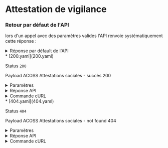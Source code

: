 # Attestation de vigilance
### Retour par défaut de l'API
lors d'un appel avec des paramètres valides l'API renvoie systématiquement cette réponse :

  <details><summary>Réponse par défault de l'API</summary>
  <p>

  ```json
  {
    "data": {
      "document_url": "https://storage.entreprise.api.gouv.fr/siade/1569139162-b99824d9c764aae19a862a0af-attestation_vigilance_acoss.pdf",
      "expires_in": 7889238
    },
    "links": {
    },
    "meta": {
    }
  }
  ```

  </p>
  </details>
* [200.yaml](200.yaml)

  Status `200`

  Payload ACOSS Attestations sociales - succès 200

  <details><summary>Paramètres</summary>
  <p>

  ```json
  {
    "siren": "418166096"
  }
  ```

  </p>
  </details>

  <details><summary>Réponse API</summary>
  <p>

  ```json
  {
    "data": {
      "document_url": "https://entreprise.api.gouv.fr/files/attestation-sociale-urssaf-exemple.pdf",
      "expires_in": 7889238
    },
    "links": {
    },
    "meta": {
    }
  }
  ```

  </p>
  </details>

  <details><summary>Commande cURL</summary>
  <p>

  ```bash
  curl -H "Authorization: Bearer $token" \
    -G -d 'recipient=10000001700010' -d 'context=Contexte+de+la+requ%C3%AAte' -d 'object=Objet+de+la+requ%C3%AAte' \
    --url "https://staging.entreprise.api.gouv.fr/v3/urssaf/unites_legales/418166096/attestation_vigilance"
  ```

  </p>
  </details>
* [404.yaml](404.yaml)

  Status `404`

  Payload ACOSS Attestations sociales - not found 404

  <details><summary>Paramètres</summary>
  <p>

  ```json
  {
    "siren": "000000000"
  }
  ```

  </p>
  </details>

  <details><summary>Réponse API</summary>
  <p>

  ```json
  {
    "errors": [
      {
        "code": "04003",
        "title": "Entité non trouvée",
        "detail": "Le siret ou siren indiqué n'existe pas, n'est pas connu ou ne comporte aucune information pour cet appel",
        "meta": {
          "provider": "ACOSS",
          "provider_errors": [
            {
              "code": "FUNC517",
              "message": "Le Siren est inconnu",
              "description": "Le siren est inconnu du SI Attestations, radié ou hors périmètre"
            }
          ]
        }
      }
    ]
  }
  ```

  </p>
  </details>

  <details><summary>Commande cURL</summary>
  <p>

  ```bash
  curl -H "Authorization: Bearer $token" \
    -G -d 'recipient=10000001700010' -d 'context=Contexte+de+la+requ%C3%AAte' -d 'object=Objet+de+la+requ%C3%AAte' \
    --url "https://staging.entreprise.api.gouv.fr/v3/urssaf/unites_legales/000000000/attestation_vigilance"
  ```

  </p>
  </details>
